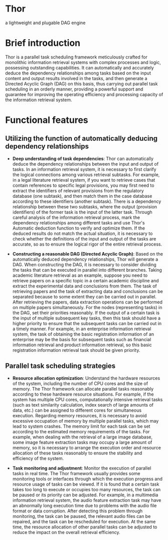 # Thor
a lightweight and plugable DAG engine


# Brief introduction
Thor is a parallel task scheduling framework meticulously crafted for monolithic information retrieval systems with complex processes and logic, possessing outstanding capabilities. It can automatically and accurately deduce the dependency relationships among tasks based on the input content and output results involved in the tasks, and then generate a Directed Acyclic Graph (DAG) on this basis, thus carrying out parallel task scheduling in an orderly manner, providing a powerful support and guarantee for improving the operating efficiency and processing capacity of the information retrieval system.

# Functional features
## Utilizing the function of automatically deducing dependency relationships
- **Deep understanding of task dependencies**: Thor can automatically deduce the dependency relationships between the input and output of tasks. In an information retrieval system, it is necessary to first clarify the logical connections among various retrieval subtasks. For example, in a legal literature retrieval system, if you want to retrieve cases that contain references to specific legal provisions, you may first need to extract the identifiers of relevant provisions from the regulatory database (one subtask), and then match them in the case database according to these identifiers (another subtask). There is a dependency relationship between these two subtasks, where the output (provision identifiers) of the former task is the input of the latter task.
Through careful analysis of the information retrieval process, mark the dependency relationships among different tasks and use Thor's Automatic deduction function to verify and optimize them. If the deduced results do not match the actual situation, it is necessary to check whether the definitions of the input and output of the tasks are accurate, so as to ensure the logical rigor of the entire retrieval process.

- **Constructing a reasonable DAG (Directed Acyclic Graph)**: Based on the automatically deduced dependency relationships, Thor will generate a DAG. When constructing the DAG, it is necessary to consider dividing the tasks that can be executed in parallel into different branches. Taking academic literature retrieval as an example, suppose you need to retrieve papers on a specific topic in a certain academic discipline and extract the experimental data and conclusions from them. The task of retrieving papers and the task of extracting data and conclusions can be separated because to some extent they can be carried out in parallel. After retrieving the papers, data extraction operations can be performed on multiple papers simultaneously.
For the nodes (representing tasks) in the DAG, set their priorities reasonably. If the output of a certain task is the input of multiple subsequent key tasks, then this task should have a higher priority to ensure that the subsequent tasks can be carried out in a timely manner. For example, in an enterprise information retrieval system, the task of obtaining the basic registration information of an enterprise may be the basis for subsequent tasks such as financial information retrieval and product information retrieval, so this basic registration information retrieval task should be given priority.

## Parallel task scheduling strategies
- **Resource allocation optimization**: Understand the hardware resources of the system, including the number of CPU cores and the size of memory. The Thor framework can allocate parallel tasks reasonably according to these hardware resource situations. For example, if the system has multiple CPU cores, computationally intensive retrieval tasks (such as text similarity calculation, index search of large amounts of data, etc.) can be assigned to different cores for simultaneous execution.
Regarding memory resources, it is necessary to avoid excessive occupation of memory by multiple parallel tasks, which may lead to system crashes. The memory limit for each task can be set according to the estimated memory requirements of the tasks. For example, when dealing with the retrieval of a large image database, some image feature extraction tasks may occupy a large amount of memory, so it is necessary to arrange the execution order and resource allocation of these tasks reasonably to ensure the stability and efficiency of the system.

- **Task monitoring and adjustment**: Monitor the execution of parallel tasks in real time. The Thor framework usually provides some monitoring tools or interfaces through which the execution progress and resource usage of tasks can be viewed. If it is found that a certain task takes too long to execute or occupies too many resources, the task can be paused or its priority can be adjusted.
For example, in a multimedia information retrieval system, the audio feature extraction task may have an abnormally long execution time due to problems with the audio file format or data corruption. After detecting this problem through monitoring, the task can be paused, the relevant audio files can be repaired, and the task can be rescheduled for execution. At the same time, the resource allocation of other parallel tasks can be adjusted to reduce the impact on the overall retrieval efficiency. 